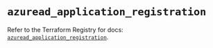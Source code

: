 # `azuread_application_registration`

Refer to the Terraform Registry for docs: [`azuread_application_registration`](https://registry.terraform.io/providers/hashicorp/azuread/2.47.0/docs/resources/application_registration).

